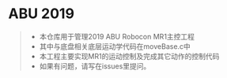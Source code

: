 # ABU 2019
> * 本仓库用于管理2019 ABU Robocon MR1主控工程
> * 其中与底盘相关底层运动学代码在moveBase.c中
> * 本工程主要实现MR1的运动控制及完成其它动作的控制代码
> * 如果有问题，请写在issues里提问。
